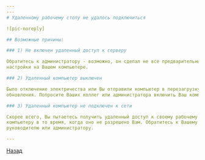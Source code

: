 ```yaml
---
---
# Удаленному рабочему столу не удалось подключиться

![pic-noreply]

## Возможные причины:

### 1) Не включен удаленный доступ к серверу

Обратитесь к администратору - возможно, он сделал не все предварительные
настройки на Вашем компьютере.

### 2) Удаленный компьютер выключен

Было отключение электричества или Вы отправили компьютер в перезагрузку после
обновления. Попросите Ваших коллег или администратора включить Ваш компьютер.

### 3) Удаленный компьютер не подключен к сети

Скорее всего, Вы пытаетесь получить удаленный доступ к своему рабочему
компьютеру в то время, когда оно не разрешено Вам. Обратитесь к Вашему
руководителю или администратору.

---
```


[Назад][back]

[back]: /vpn "Основная инструкция"

[pic-noreply]: /assets/img/noreply.png "Не удалось подключиться"
